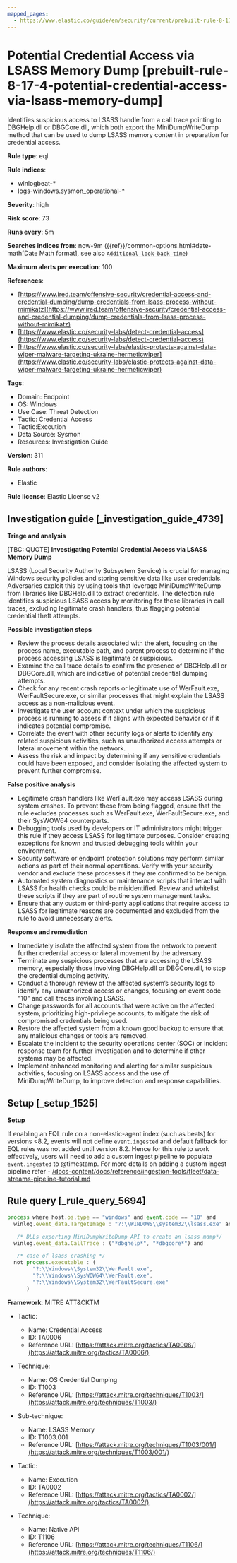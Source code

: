 ```yaml
---
mapped_pages:
  - https://www.elastic.co/guide/en/security/current/prebuilt-rule-8-17-4-potential-credential-access-via-lsass-memory-dump.html
---
```


# Potential Credential Access via LSASS Memory Dump [prebuilt-rule-8-17-4-potential-credential-access-via-lsass-memory-dump]

Identifies suspicious access to LSASS handle from a call trace pointing to DBGHelp.dll or DBGCore.dll, which both export the MiniDumpWriteDump method that can be used to dump LSASS memory content in preparation for credential access.

**Rule type**: eql

**Rule indices**:

* winlogbeat-*
* logs-windows.sysmon_operational-*

**Severity**: high

**Risk score**: 73

**Runs every**: 5m

**Searches indices from**: now-9m ({{ref}}/common-options.html#date-math[Date Math format], see also [`Additional look-back time`](docs-content://solutions/security/detect-and-alert/create-detection-rule.md#rule-schedule))

**Maximum alerts per execution**: 100

**References**:

* [https://www.ired.team/offensive-security/credential-access-and-credential-dumping/dump-credentials-from-lsass-process-without-mimikatz](https://www.ired.team/offensive-security/credential-access-and-credential-dumping/dump-credentials-from-lsass-process-without-mimikatz)
* [https://www.elastic.co/security-labs/detect-credential-access](https://www.elastic.co/security-labs/detect-credential-access)
* [https://www.elastic.co/security-labs/elastic-protects-against-data-wiper-malware-targeting-ukraine-hermeticwiper](https://www.elastic.co/security-labs/elastic-protects-against-data-wiper-malware-targeting-ukraine-hermeticwiper)

**Tags**:

* Domain: Endpoint
* OS: Windows
* Use Case: Threat Detection
* Tactic: Credential Access
* Tactic:Execution
* Data Source: Sysmon
* Resources: Investigation Guide

**Version**: 311

**Rule authors**:

* Elastic

**Rule license**: Elastic License v2

## Investigation guide [_investigation_guide_4739]

**Triage and analysis**

[TBC: QUOTE]
**Investigating Potential Credential Access via LSASS Memory Dump**

LSASS (Local Security Authority Subsystem Service) is crucial for managing Windows security policies and storing sensitive data like user credentials. Adversaries exploit this by using tools that leverage MiniDumpWriteDump from libraries like DBGHelp.dll to extract credentials. The detection rule identifies suspicious LSASS access by monitoring for these libraries in call traces, excluding legitimate crash handlers, thus flagging potential credential theft attempts.

**Possible investigation steps**

* Review the process details associated with the alert, focusing on the process name, executable path, and parent process to determine if the process accessing LSASS is legitimate or suspicious.
* Examine the call trace details to confirm the presence of DBGHelp.dll or DBGCore.dll, which are indicative of potential credential dumping attempts.
* Check for any recent crash reports or legitimate use of WerFault.exe, WerFaultSecure.exe, or similar processes that might explain the LSASS access as a non-malicious event.
* Investigate the user account context under which the suspicious process is running to assess if it aligns with expected behavior or if it indicates potential compromise.
* Correlate the event with other security logs or alerts to identify any related suspicious activities, such as unauthorized access attempts or lateral movement within the network.
* Assess the risk and impact by determining if any sensitive credentials could have been exposed, and consider isolating the affected system to prevent further compromise.

**False positive analysis**

* Legitimate crash handlers like WerFault.exe may access LSASS during system crashes. To prevent these from being flagged, ensure that the rule excludes processes such as WerFault.exe, WerFaultSecure.exe, and their SysWOW64 counterparts.
* Debugging tools used by developers or IT administrators might trigger this rule if they access LSASS for legitimate purposes. Consider creating exceptions for known and trusted debugging tools within your environment.
* Security software or endpoint protection solutions may perform similar actions as part of their normal operations. Verify with your security vendor and exclude these processes if they are confirmed to be benign.
* Automated system diagnostics or maintenance scripts that interact with LSASS for health checks could be misidentified. Review and whitelist these scripts if they are part of routine system management tasks.
* Ensure that any custom or third-party applications that require access to LSASS for legitimate reasons are documented and excluded from the rule to avoid unnecessary alerts.

**Response and remediation**

* Immediately isolate the affected system from the network to prevent further credential access or lateral movement by the adversary.
* Terminate any suspicious processes that are accessing the LSASS memory, especially those involving DBGHelp.dll or DBGCore.dll, to stop the credential dumping activity.
* Conduct a thorough review of the affected system’s security logs to identify any unauthorized access or changes, focusing on event code "10" and call traces involving LSASS.
* Change passwords for all accounts that were active on the affected system, prioritizing high-privilege accounts, to mitigate the risk of compromised credentials being used.
* Restore the affected system from a known good backup to ensure that any malicious changes or tools are removed.
* Escalate the incident to the security operations center (SOC) or incident response team for further investigation and to determine if other systems may be affected.
* Implement enhanced monitoring and alerting for similar suspicious activities, focusing on LSASS access and the use of MiniDumpWriteDump, to improve detection and response capabilities.


## Setup [_setup_1525]

**Setup**

If enabling an EQL rule on a non-elastic-agent index (such as beats) for versions <8.2, events will not define `event.ingested` and default fallback for EQL rules was not added until version 8.2. Hence for this rule to work effectively, users will need to add a custom ingest pipeline to populate `event.ingested` to @timestamp. For more details on adding a custom ingest pipeline refer - [/docs-content/docs/reference/ingestion-tools/fleet/data-streams-pipeline-tutorial.md](docs-content://reference/ingestion-tools/fleet/data-streams-pipeline-tutorial.md)


## Rule query [_rule_query_5694]

```js
process where host.os.type == "windows" and event.code == "10" and
  winlog.event_data.TargetImage : "?:\\WINDOWS\\system32\\lsass.exe" and

   /* DLLs exporting MiniDumpWriteDump API to create an lsass mdmp*/
  winlog.event_data.CallTrace : ("*dbghelp*", "*dbgcore*") and

   /* case of lsass crashing */
  not process.executable : (
        "?:\\Windows\\System32\\WerFault.exe",
        "?:\\Windows\\SysWOW64\\WerFault.exe",
        "?:\\Windows\\System32\\WerFaultSecure.exe"
      )
```

**Framework**: MITRE ATT&CKTM

* Tactic:

    * Name: Credential Access
    * ID: TA0006
    * Reference URL: [https://attack.mitre.org/tactics/TA0006/](https://attack.mitre.org/tactics/TA0006/)

* Technique:

    * Name: OS Credential Dumping
    * ID: T1003
    * Reference URL: [https://attack.mitre.org/techniques/T1003/](https://attack.mitre.org/techniques/T1003/)

* Sub-technique:

    * Name: LSASS Memory
    * ID: T1003.001
    * Reference URL: [https://attack.mitre.org/techniques/T1003/001/](https://attack.mitre.org/techniques/T1003/001/)

* Tactic:

    * Name: Execution
    * ID: TA0002
    * Reference URL: [https://attack.mitre.org/tactics/TA0002/](https://attack.mitre.org/tactics/TA0002/)

* Technique:

    * Name: Native API
    * ID: T1106
    * Reference URL: [https://attack.mitre.org/techniques/T1106/](https://attack.mitre.org/techniques/T1106/)



